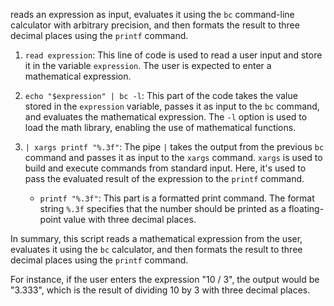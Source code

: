  reads an expression as input, evaluates it using the `bc` command-line calculator with arbitrary precision, and then formats the result to three decimal places using the `printf` command.

1. `read expression`: This line of code is used to read a user input and store it in the variable `expression`. The user is expected to enter a mathematical expression.

2. `echo "$expression" | bc -l`: This part of the code takes the value stored in the `expression` variable, passes it as input to the `bc` command, and evaluates the mathematical expression. The `-l` option is used to load the math library, enabling the use of mathematical functions.

3. `| xargs printf "%.3f"`: The pipe `|` takes the output from the previous `bc` command and passes it as input to the `xargs` command. `xargs` is used to build and execute commands from standard input. Here, it's used to pass the evaluated result of the expression to the `printf` command.

   - `printf "%.3f"`: This part is a formatted print command. The format string `%.3f` specifies that the number should be printed as a floating-point value with three decimal places.

In summary, this script reads a mathematical expression from the user, evaluates it using the `bc` calculator, and then formats the result to three decimal places using the `printf` command.

For instance, if the user enters the expression "10 / 3", the output would be "3.333", which is the result of dividing 10 by 3 with three decimal places.
